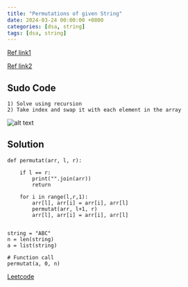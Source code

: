 ```yaml
---
title: "Permutations of given String"
date: 2024-03-24 00:00:00 +0800
categories: [dsa, string]
tags: [dsa, string]
---
```


[Ref link1](https://www.geeksforgeeks.org/write-a-c-program-to-print-all-permutations-of-a-given-string/)

[Ref link2](https://youtu.be/vKQ6oUH02gw)

## Sudo Code

```
1) Solve using recursion
2) Take index and swap it with each element in the array
```
![alt text](../assets/datastructure/permutation.png)
## Solution
```
def permutat(arr, l, r):

    if l == r:
        print("".join(arr))
        return
    
    for i in range(l,r,1):
        arr[l], arr[i] = arr[i], arr[l]
        permutat(arr, l+1, r)
        arr[l], arr[i] = arr[i], arr[l] 


string = "ABC"
n = len(string) 
a = list(string) 
  
# Function call 
permutat(a, 0, n) 
```
[Leetcode](https://leetcode.com/problems/permutations/)